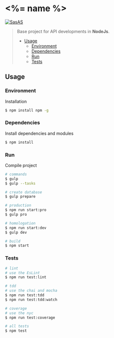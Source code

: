# <%= name %>

[![SasAS](https://img.shields.io/badge/GuiigOs-generator--stack--node-ff69b4.svg?style=flat-square)](https://github.com/guiigos/generator-stack-node)

> Base project for API developments in **NodeJs**.
> - [Usage](#usage)
>   - [Environment](#environment)
>   - [Dependencies](#dependencies)
>   - [Run](#run)
>   - [Tests](#tests)

## Usage
### Environment
Installation
```bash
$ npm install npm -g
```

### Dependencies
Install dependencies and modules
```bash
$ npm install
```

### Run
Compile project
```bash
# commands
$ gulp
$ gulp --tasks

# create database
$ gulp prepare

# production
$ npm run start:pro
$ gulp pro

# homologation
$ npm run start:dev
$ gulp dev

# build
$ npm start
```

### Tests
```bash
# lint
# use the EsLint
$ npm run test:lint

# tdd
# use the chai and mocha
$ npm run test:tdd
$ npm run test:tdd:watch

# coverage
# use the nyc
$ npm run test:coverage

# all tests
$ npm test
```
